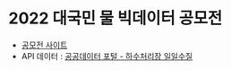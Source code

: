 # 2022 대국민 물 빅데이터 공모전
* [공모전 사이트](https://www.water.or.kr/infomation/publication/publicSubscriptionInfo.do?seq=1953&p_group_seq=1846&menu_mode=2>)
* API 데이터 : [공공데이터 포털 - 하수처리장 일일수질](https://www.data.go.kr/tcs/dss/selectApiDataDetailView.do?publicDataPk=15040387)
